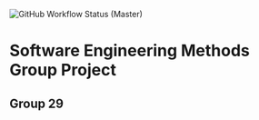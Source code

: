 ![GitHub Workflow Status (Master)](https://img.shields.io/github/actions/workflow/status/BenG6541/sem-group-29/main.yml?branch=master)

# Software Engineering Methods Group Project
## Group 29